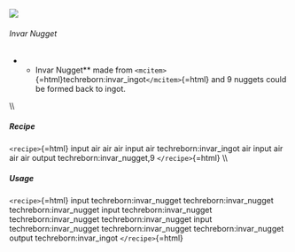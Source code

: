 ![](/mods/techreborn/invar_nugget.png)

###### Invar Nugget

-   -   Invar Nugget** made from
        `<mcitem>`{=html}techreborn:invar_ingot`</mcitem>`{=html} and 9
        nuggets could be formed back to ingot.

\\\\

##### Recipe

`<recipe>`{=html} input air air air input air techreborn:invar_ingot air
input air air air output techreborn:invar_nugget,9 `</recipe>`{=html}
\\\\

##### Usage

`<recipe>`{=html} input techreborn:invar_nugget techreborn:invar_nugget
techreborn:invar_nugget input techreborn:invar_nugget
techreborn:invar_nugget techreborn:invar_nugget input
techreborn:invar_nugget techreborn:invar_nugget techreborn:invar_nugget
output techreborn:invar_ingot `</recipe>`{=html}
